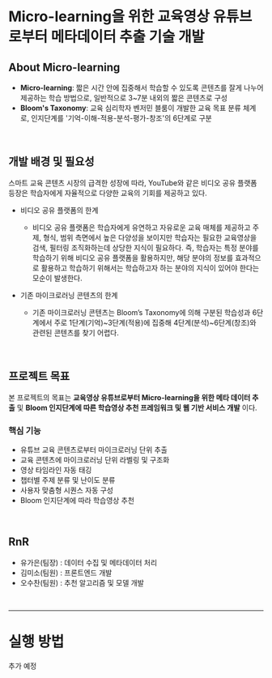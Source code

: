# Micro-learning을 위한 교육영상 유튜브로부터 메타데이터 추출 기술 개발

## About Micro-learning
- **Micro-learning**: 짧은 시간 안에 집중해서 학습할 수 있도록 콘텐츠를 잘게 나누어 제공하는 학습 방법으로, 일반적으로 3~7분 내외의 짧은 콘텐츠로 구성
- **Bloom's Taxonomy**: 교육 심리학자 벤저민 블룸이 개발한 교육 목표 분류 체계로, 인지단계를 '기억-이해-적용-분석-평가-창조'의 6단계로 구분

<br/>

## 개발 배경 및 필요성
스마트 교육 콘텐츠 시장의 급격한 성장에 따라, YouTube와 같은 비디오 공유 플랫폼 등장은 학습자에게 자율적으로 다양한 교육의 기회를 제공하고 있다.

- 비디오 공유 플랫폼의 한계
  - 비디오 공유 플랫폼은 학습자에게 유연하고 자유로운 교육 매체를 제공하고 주제, 형식, 범위 측면에서 높은 다양성을 보이지만 학습자는 필요한 교육영상을 검색, 필터링 조직화하는데 상당한 지식이 필요하다. 즉, 학습자는 특정 분야를 학습하기 위해 비디오 공유 플랫폼을 활용하지만, 해당 분야의 정보를 효과적으로 활용하고 학습하기 위해서는 학습하고자 하는 분야의 지식이 있어야 한다는 모순이 발생한다.

- 기존 마이크로러닝 콘텐츠의 한계
  - 기존 마이크로러닝 콘텐츠는 Bloom’s Taxonomy에 의해 구분된 학습성과 6단계에서 주로 1단계(기억)~3단계(적용)에 집중해 4단계(분석)~6단계(창조)와 관련된 콘텐츠를 찾기 어렵다.
<br/>

## 프로젝트 목표
본 프로젝트의 목표는 **교육영상 유튜브로부터 Micro-learning을 위한 메타 데이터 추출** 및 **Bloom 인지단계에 따른 학습영상 추천 프레임워크 및 웹 기반 서비스 개발** 이다.

### 핵심 기능
- 유튜브 교육 콘텐츠로부터 마이크로러닝 단위 추출
- 교육 콘텐츠에 마이크로러닝 단위 라벨링 및 구조화
- 영상 타임라인 자동 태깅
- 챕터별 주제 분류 및 난이도 분류
- 사용자 맞춤형 시퀀스 자동 구성
- Bloom 인지단계에 따라 학습영상 추천
  
<br/>

## RnR
- 유가은(팀장) : 데이터 수집 및 메타데이터 처리
- 김미소(팀원) : 프론트엔드 개발
- 오수찬(팀원) : 추천 알고리즘 및 모델 개발

<br/>

---

# 실행 방법

추가 예정
